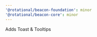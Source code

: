 ```yaml
---
'@rotational/beacon-foundation': minor
'@rotational/beacon-core': minor
---
```


Adds Toast & Tooltips
